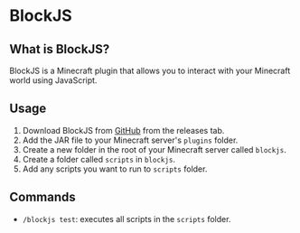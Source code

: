 # BlockJS

## What is BlockJS?

BlockJS is a Minecraft plugin that allows you to interact with your
Minecraft world using JavaScript.

## Usage

1. Download BlockJS from [GitHub](https://github.com/Block-JS/blockjs)
from the releases tab.
2. Add the JAR file to your Minecraft server's `plugins` folder.
3. Create a new folder in the root of your Minecraft server called
`blockjs`.
4. Create a folder called `scripts` in `blockjs`.
5. Add any scripts you want to run to `scripts` folder.

## Commands

- `/blockjs test`: executes all scripts in the `scripts` folder.